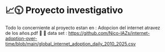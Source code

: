 # 📈🕥 Proyecto investigativo 

Todo lo concerniente al proyecto estan en : Adopcion del internet atravez de los años.pdf
📁 📄 data set  : https://github.com/Nico-lAZs/internet-adoption-over-time/blob/main/global_internet_adoption_daily_2010_2025.csv

